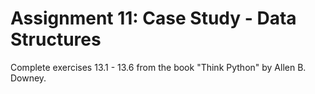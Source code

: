 # Assignment 11: Case Study - Data Structures
Complete exercises 13.1 - 13.6 from the book "Think Python" by Allen B. Downey.